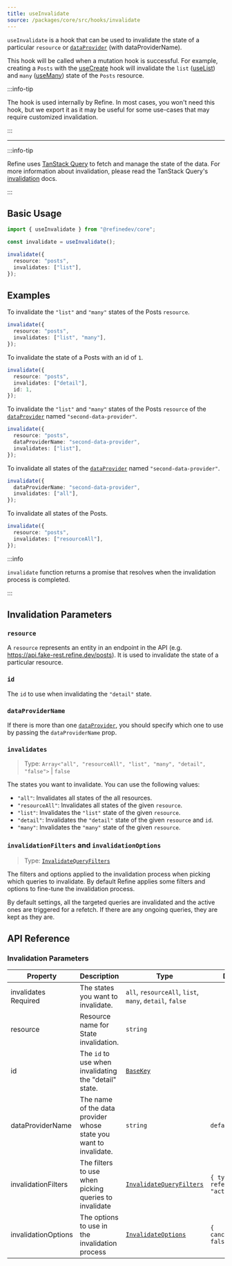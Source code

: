 ```yaml
---
title: useInvalidate
source: /packages/core/src/hooks/invalidate
---
```


`useInvalidate` is a hook that can be used to invalidate the state of a particular `resource` or [`dataProvider`][data-provider] (with dataProviderName).

This hook will be called when a mutation hook is successful. For example, creating a `Posts` with the [useCreate](/docs/core/hooks/data/use-create) hook will invalidate the `list` ([useList](/docs/core/hooks/data/use-list)) and `many` ([useMany](/docs/core/hooks/data/use-many)) state of the `Posts` resource.

:::info-tip

The hook is used internally by Refine. In most cases, you won't need this hook, but we export it as it may be useful for some use-cases that may require customized invalidation.

:::

---

:::info-tip

Refine uses [TanStack Query](https://tanstack.com/query/latest) to fetch and manage the state of the data. For more information about invalidation, please read the TanStack Query's [invalidation](https://tanstack.com/query/v4/docs/react/guides/query-invalidation) docs.

:::

## Basic Usage

```ts
import { useInvalidate } from "@refinedev/core";

const invalidate = useInvalidate();

invalidate({
  resource: "posts",
  invalidates: ["list"],
});
```

## Examples

To invalidate the `"list"` and `"many"` states of the Posts `resource`.

```ts
invalidate({
  resource: "posts",
  invalidates: ["list", "many"],
});
```

To invalidate the state of a Posts with an id of `1`.

```ts
invalidate({
  resource: "posts",
  invalidates: ["detail"],
  id: 1,
});
```

To invalidate the `"list"` and `"many"` states of the Posts `resource` of the [`dataProvider`][data-provider] named `"second-data-provider"`.

```ts
invalidate({
  resource: "posts",
  dataProviderName: "second-data-provider",
  invalidates: ["list"],
});
```

To invalidate all states of the [`dataProvider`][data-provider] named `"second-data-provider"`.

```ts
invalidate({
  dataProviderName: "second-data-provider",
  invalidates: ["all"],
});
```

To invalidate all states of the Posts.

```ts
invalidate({
  resource: "posts",
  invalidates: ["resourceAll"],
});
```

:::info

`invalidate` function returns a promise that resolves when the invalidation process is completed.

:::

## Invalidation Parameters

### `resource`

A `resource` represents an entity in an endpoint in the API (e.g. https://api.fake-rest.refine.dev/posts). It is used to invalidate the state of a particular resource.

### `id`

The `id` to use when invalidating the `"detail"` state.

### `dataProviderName`

If there is more than one [`dataProvider`][data-provider], you should specify which one to use by passing the `dataProviderName` prop.

### `invalidates` <PropTag required />

> Type: `Array<"all", "resourceAll", "list", "many", "detail", "false">` | `false`

The states you want to invalidate. You can use the following values:

- `"all"`: Invalidates all states of the all resources.
- `"resourceAll"`: Invalidates all states of the given `resource`.
- `"list"`: Invalidates the `"list"` state of the given `resource`.
- `"detail"`: Invalidates the `"detail"` state of the given `resource` and `id`.
- `"many"`: Invalidates the `"many"` state of the given `resource`.

### `invalidationFilters` and `invalidationOptions`

> Type: [`InvalidateQueryFilters`](https://tanstack.com/query/latest/docs/react/reference/QueryClient#queryclientinvalidatequeries)

The filters and options applied to the invalidation process when picking which queries to invalidate. By default Refine applies some filters and options to fine-tune the invalidation process.

By default settings, all the targeted queries are invalidated and the active ones are triggered for a refetch. If there are any ongoing queries, they are kept as they are.

## API Reference

### Invalidation Parameters

| Property                                                                                              | Description                                                       | Type                                                                                                                        | Default                                  |
| ----------------------------------------------------------------------------------------------------- | ----------------------------------------------------------------- | --------------------------------------------------------------------------------------------------------------------------- | ---------------------------------------- |
| <div className="required-block"><div>invalidates</div> <div className="required">Required</div></div> | The states you want to invalidate.                                | `all`, `resourceAll`, `list`, `many`, `detail`, `false`                                                                     |                                          |
| resource                                                                                              | Resource name for State invalidation.                             | `string`                                                                                                                    |                                          |
| id                                                                                                    | The `id` to use when invalidating the "detail" state.             | [`BaseKey`](/docs/core/interface-references#basekey)                                                                        |                                          |
| dataProviderName                                                                                      | The name of the data provider whose state you want to invalidate. | `string`                                                                                                                    | `default`                                |
| invalidationFilters                                                                                   | The filters to use when picking queries to invalidate             | [`InvalidateQueryFilters`](https://tanstack.com/query/latest/docs/react/reference/QueryClient#queryclientinvalidatequeries) | `{ type: "all", refetchType: "active" }` |
| invalidationOptions                                                                                   | The options to use in the invalidation process                    | [`InvalidateOptions`](https://tanstack.com/query/latest/docs/react/reference/QueryClient#queryclientinvalidatequeries)      | `{ cancelRefetch: false }`               |

[data-provider]: /docs/core/providers/data-provider
